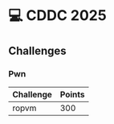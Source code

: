 # 💻 CDDC 2025



## Challenges

### Pwn

| Challenge | Points |
| --------- | ------ |
| ropvm     | 300    |
